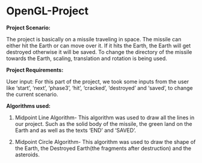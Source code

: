 # OpenGL-Project
<div>
  <p style=font-family: system-ui;"><b>Project Scenario:</b>
 
The project is basically on a missile traveling in space. The missile can either hit the Earth or can move over it. If it hits the Earth, the Earth will get destroyed otherwise it will be saved. To change the directory of the missile towards the Earth, scaling, translation and rotation is being used.<br>

<b>Project Requirements:</b><br>

User input: For this part of the project, we took some inputs from the user like ‘start’, ‘next’, ‘phase3’, ‘hit’, ‘cracked’, ‘destroyed’ and ‘saved’, to change the current scenario.<br>

<b>Algorithms used:</b><br> 

1.	Midpoint Line Algorithm- This algorithm was used to draw all the lines in our project. Such as the solid body of the missile, the green land on the Earth and as well as the texts ‘END’ and ‘SAVED’.<br>

2.	Midpoint Circle Algorithm- This algorithm was used to draw the shape of the Earth, the Destroyed Earth(the fragments after destruction) and the asteroids.<br>

 </p>
</div>
